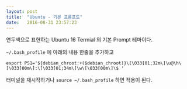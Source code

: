 ```yaml
---
layout: post
title:  "Ubuntu - 기본 프롬프트"
date:   2016-08-31 23:57:23
---
```



연두색으로 표현하는 Ubuntu 16 Termial 의 기본 Prompt 테마이다.

`~/.bash_profile` 에 아래의 내용 한줄을 추가하고

    export PS1='${debian_chroot:+($debian_chroot)}\[\033[01;32m\]\u@\h\[\033[00m\]:\[\033[01;34m\]\w\[\033[00m\]\$ '
    
터미널을 재시작하거나 `source ~/.bash_profile` 하면 적용이 된다.
